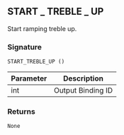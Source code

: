 ## START \_ TREBLE \_ UP

Start ramping treble up.


### Signature

`START_TREBLE_UP ()`


| Parameter | Description |
| --- | --- |
| int | Output Binding ID |


### Returns

`None`